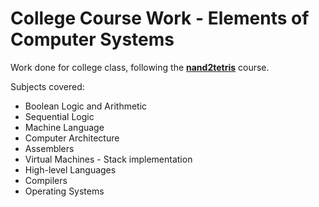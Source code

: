 # College Course Work - Elements of Computer Systems

Work done for college class, following the [**nand2tetris**](https://www.nand2tetris.org/ "nand2tetris") course.

Subjects covered:
* Boolean Logic and Arithmetic
* Sequential Logic
* Machine Language
* Computer Architecture
* Assemblers
* Virtual Machines - Stack implementation
* High-level Languages
* Compilers
* Operating Systems
